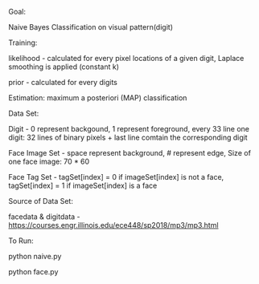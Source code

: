 Goal: 

Naive Bayes Classification on visual pattern(digit)

Training: 

likelihood - calculated for every pixel locations of a given digit, Laplace smoothing is applied (constant k)

prior - calculated for every digits

Estimation: maximum a posteriori (MAP) classification

Data Set:

Digit - 0 represent backgound, 1 represent foreground, every 33 line one digit: 32 lines of binary pixels + last line comtain the corresponding digit

Face Image Set - space represent background, # represent edge, Size of one face image: 70 * 60

Face Tag Set - tagSet[index] = 0 if imageSet[index] is not a face, tagSet[index] = 1 if imageSet[index] is a face

Source of Data Set:

facedata & digitdata - https://courses.engr.illinois.edu/ece448/sp2018/mp3/mp3.html

To Run:

python naive.py

python face.py

